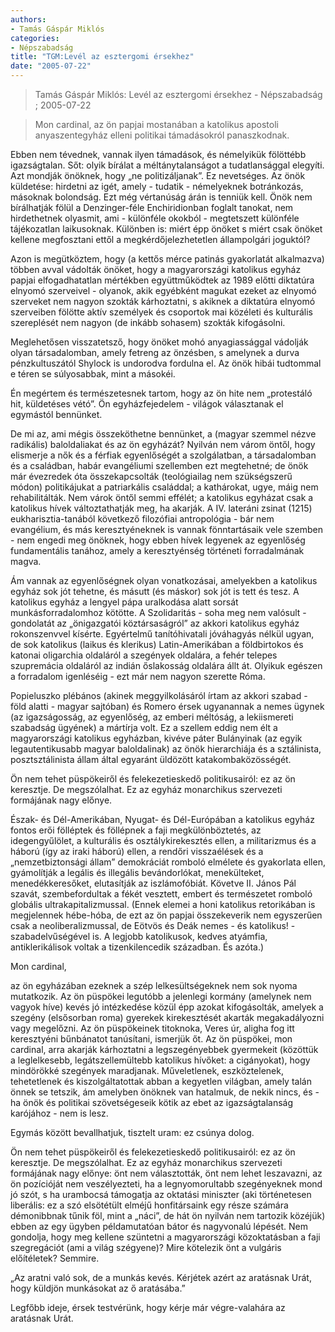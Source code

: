 ```yaml
---
authors: 
- Tamás Gáspár Miklós
categories: 
- Népszabadság
title: "TGM:Levél az esztergomi érsekhez"
date: "2005-07-22"
---
```

> Tamás Gáspár Miklós: Levél az esztergomi érsekhez - Népszabadság ; 2005-07-22

> Mon cardinal, az ön papjai mostanában a katolikus apostoli anyaszentegyház elleni politikai támadásokról panaszkodnak.

Ebben nem tévednek, vannak ilyen támadások, és némelyikük fölöttébb igazságtalan. Sőt: olyik bírálat a méltánytalanságot a tudatlansággal elegyíti. Azt mondják önöknek, hogy „ne politizáljanak”. Ez nevetséges. Az önök küldetése: hirdetni az igét, amely - tudatik - némelyeknek botránkozás, másoknak bolondság. Ezt még vértanúság árán is tenniük kell. Önök nem bírálhatják fölül a Denzinger-féle Enchiridionban foglalt tanokat, nem hirdethetnek olyasmit, ami - különféle okokból - megtetszett különféle tájékozatlan laikusoknak. Különben is: miért épp önöket s miért csak önöket kellene megfosztani ettől a megkérdőjelezhetetlen állampolgári joguktól?

Azon is megütköztem, hogy (a kettős mérce patinás gyakorlatát alkalmazva) többen avval vádolták önöket, hogy a magyarországi katolikus egyház papjai elfogadhatatlan mértékben együttműködtek az 1989 előtti diktatúra elnyomó szerveivel - olyanok, akik egyébként magukat ezeket az elnyomó szerveket nem nagyon szokták kárhoztatni, s akiknek a diktatúra elnyomó szerveiben fölötte aktív személyek és csoportok mai közéleti és kulturális szereplését nem nagyon (de inkább sohasem) szokták kifogásolni.

Meglehetősen visszatetsző, hogy önöket mohó anyagiassággal vádolják olyan társadalomban, amely fetreng az önzésben, s amelynek a durva pénzkultuszától Shylock is undorodva fordulna el. Az önök hibái tudtommal e téren se súlyosabbak, mint a másokéi.

Én megértem és természetesnek tartom, hogy az ön hite nem „protestáló hit, küldetéses vétó”. Ön egyházfejedelem - világok választanak el egymástól bennünket.

De mi az, ami mégis összeköthetne bennünket, a (magyar szemmel nézve radikális) baloldaliakat és az ön egyházát? Nyilván nem várom öntől, hogy elismerje a nők és a férfiak egyenlőségét a szolgálatban, a társadalomban és a családban, habár evangéliumi szellemben ezt megtehetné; de önök már évezredek óta összekapcsolták (teológiailag nem szükségszerű módon) politikájukat a patriarkális családdal; a kathárokat, ugye, máig nem rehabilitálták. Nem várok öntől semmi effélét; a katolikus egyházat csak a katolikus hívek változtathatják meg, ha akarják. A IV. lateráni zsinat (1215) eukharisztia-tanából következő filozófiai antropológia - bár nem evangélium, és más keresztyéneknek is vannak fönntartásaik vele szemben - nem engedi meg önöknek, hogy ebben hívek legyenek az egyenlőség fundamentális tanához, amely a keresztyénség történeti forradalmának magva.

Ám vannak az egyenlőségnek olyan vonatkozásai, amelyekben a katolikus egyház sok jót tehetne, és másutt (és máskor) sok jót is tett és tesz. A katolikus egyház a lengyel pápa uralkodása alatt sorsát munkásforradalomhoz kötötte. A Szolidaritás - soha meg nem valósult - gondolatát az „önigazgatói köztársaságról” az akkori katolikus egyház rokonszenvvel kísérte. Egyértelmű tanítóhivatali jóváhagyás nélkül ugyan, de sok katolikus (laikus és klerikus) Latin-Amerikában a földbirtokos és katonai oligarchia oldaláról a szegények oldalára, a fehér telepes szupremácia oldaláról az indián őslakosság oldalára állt át. Olyikuk egészen a forradalom igenléséig - ezt már nem nagyon szerette Róma.

Popieluszko plébános (akinek meggyilkolásáról írtam az akkori szabad - föld alatti - magyar sajtóban) és Romero érsek ugyanannak a nemes ügynek (az igazságosság, az egyenlőség, az emberi méltóság, a lekiismereti szabadság ügyének) a mártírja volt. Ez a szellem eddig nem élt a magyarországi katolikus egyházban, kivéve páter Bulányinak (az egyik legautentikusabb magyar baloldalinak) az önök hierarchiája és a sztálinista, posztsztálinista állam által egyaránt üldözött katakombaközösségét.

Ön nem tehet püspökeiről és felekezetieskedő politikusairól: ez az ön keresztje. De megszólalhat. Ez az egyház monarchikus szervezeti formájának nagy előnye.

Észak- és Dél-Amerikában, Nyugat- és Dél-Európában a katolikus egyház fontos erői fölléptek és föllépnek a faji megkülönböztetés, az idegengyűlölet, a kulturális és osztálykirekesztés ellen, a militarizmus és a háború (így az iraki háború) ellen, a rendőri visszaélések és a „nemzetbiztonsági állam” demokráciát romboló elmélete és gyakorlata ellen, gyámolítják a legális és illegális bevándorlókat, menekülteket, menedékkeresőket, elutasítják az iszlámofóbiát. Követve II. János Pál szavát, szembefordultak a fékét vesztett, embert és természetet romboló globális ultrakapitalizmussal. (Ennek elemei a honi katolikus retorikában is megjelennek hébe-hóba, de ezt az ön papjai összekeverik nem egyszerűen csak a neoliberalizmussal, de Eötvös és Deák nemes - és katolikus! - szabadelvűségével is. A legjobb katolikusok, kedves atyámfia, antiklerikálisok voltak a tizenkilencedik században. És azóta.)

Mon cardinal,

az ön egyházában ezeknek a szép lelkesültségeknek nem sok nyoma mutatkozik. Az ön püspökei legutóbb a jelenlegi kormány (amelynek nem vagyok híve) kevés jó intézkedése közül épp azokat kifogásolták, amelyek a szegény (elsősorban roma) gyerekek kirekesztését akarták megakadályozni vagy megelőzni. Az ön püspökeinek titoknoka, Veres úr, aligha fog itt keresztyéni bűnbánatot tanúsítani, ismerjük őt. Az ön püspökei, mon cardinal, arra akarják kárhoztatni a legszegényebbek gyermekeit (közöttük a leglelkesebb, legátszellemültebb katolikus hívőket: a cigányokat), hogy mindörökké szegények maradjanak. Műveletlenek, eszköztelenek, tehetetlenek és kiszolgáltatottak abban a kegyetlen világban, amely talán önnek se tetszik, ám amelyben önöknek van hatalmuk, de nekik nincs, és - ha önök és politikai szövetségeseik kötik az ebet az igazságtalanság karójához - nem is lesz.

Egymás között bevallhatjuk, tisztelt uram: ez csúnya dolog.

Ön nem tehet püspökeiről és felekezetieskedő politikusairól: ez az ön keresztje. De megszólalhat. Ez az egyház monarchikus szervezeti formájának nagy előnye: önt nem választották, önt nem lehet leszavazni, az ön pozícióját nem veszélyezteti, ha a legnyomorultabb szegényeknek mond jó szót, s ha urambocsá támogatja az oktatási miniszter (aki történetesen liberális: ez a szó elsötétült elméjű honfitársaink egy része számára démonibbnak tűnik föl, mint a „náci”, de hát ön nyilván nem tartozik közéjük) ebben az egy ügyben példamutatóan bátor és nagyvonalú lépését. Nem gondolja, hogy meg kellene szüntetni a magyarországi közoktatásban a faji szegregációt (ami a világ szégyene)? Mire kötelezik önt a vulgáris előítéletek? Semmire.

„Az aratni való sok, de a munkás kevés. Kérjétek azért az aratásnak Urát, hogy küldjön munkásokat az ő aratásába.”

Legfőbb ideje, érsek testvérünk, hogy kérje már végre-valahára az aratásnak Urát.
